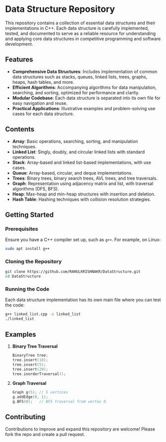 # Data Structure Repository

This repository contains a collection of essential data structures and their implementations in C++. Each data structure is carefully implemented, tested, and documented to serve as a reliable resource for understanding and applying core data structures in competitive programming and software development.

## Features

- **Comprehensive Data Structures**: Includes implementation of common data structures such as stacks, queues, linked lists, trees, graphs, heaps, hash tables, and more.
- **Efficient Algorithms**: Accompanying algorithms for data manipulation, searching, and sorting, optimized for performance and clarity.
- **Modular Codebase**: Each data structure is separated into its own file for easy navigation and reuse.
- **Practical Applications**: Illustrative examples and problem-solving use cases for each data structure.

## Contents

- **Array**: Basic operations, searching, sorting, and manipulation techniques.
- **Linked List**: Singly, doubly, and circular linked lists with standard operations.
- **Stack**: Array-based and linked list-based implementations, with use cases.
- **Queue**: Array-based, circular, and deque implementations.
- **Trees**: Binary trees, binary search trees, AVL trees, and tree traversals.
- **Graph**: Representation using adjacency matrix and list, with traversal algorithms (DFS, BFS).
- **Heap**: Max-heap and min-heap structures with insertion and deletion.
- **Hash Table**: Hashing techniques with collision resolution strategies.

## Getting Started

### Prerequisites

Ensure you have a C++ compiler set up, such as `g++`. For example, on Linux:

```bash
sudo apt install g++
```

### Cloning the Repository

```bash
git clone https://github.com/RAHULKRISHNAKR/DataStructure.git
cd DataStructure
```

### Running the Code

Each data structure implementation has its own main file where you can test the code:

```bash
g++ linked_list.cpp -o linked_list
./linked_list
```

## Examples

1. **Binary Tree Traversal**
   ```cpp
   BinaryTree tree;
   tree.insert(10);
   tree.insert(5);
   tree.insert(20);
   tree.inorderTraversal();
   ```

2. **Graph Traversal**
   ```cpp
   Graph g(5); // 5 vertices
   g.addEdge(0, 1);
   g.BFS(0);   // BFS traversal from vertex 0
   ```

## Contributing

Contributions to improve and expand this repository are welcome! Please fork the repo and create a pull request.
